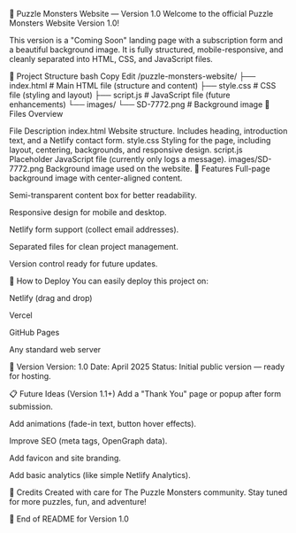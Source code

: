 📖 Puzzle Monsters Website — Version 1.0
Welcome to the official Puzzle Monsters Website Version 1.0!

This version is a "Coming Soon" landing page with a subscription form and a beautiful background image.
It is fully structured, mobile-responsive, and cleanly separated into HTML, CSS, and JavaScript files.

📂 Project Structure
bash
Copy
Edit
/puzzle-monsters-website/
├── index.html       # Main HTML file (structure and content)
├── style.css        # CSS file (styling and layout)
├── script.js        # JavaScript file (future enhancements)
└── images/
    └── SD-7772.png  # Background image
📄 Files Overview

File	Description
index.html	Website structure. Includes heading, introduction text, and a Netlify contact form.
style.css	Styling for the page, including layout, centering, backgrounds, and responsive design.
script.js	Placeholder JavaScript file (currently only logs a message).
images/SD-7772.png	Background image used on the website.
🧰 Features
Full-page background image with center-aligned content.

Semi-transparent content box for better readability.

Responsive design for mobile and desktop.

Netlify form support (collect email addresses).

Separated files for clean project management.

Version control ready for future updates.

🚀 How to Deploy
You can easily deploy this project on:

Netlify (drag and drop)

Vercel

GitHub Pages

Any standard web server

📌 Version
Version: 1.0
Date: April 2025
Status: Initial public version — ready for hosting.

📋 Future Ideas (Version 1.1+)
Add a "Thank You" page or popup after form submission.

Add animations (fade-in text, button hover effects).

Improve SEO (meta tags, OpenGraph data).

Add favicon and site branding.

Add basic analytics (like simple Netlify Analytics).

🧡 Credits
Created with care for The Puzzle Monsters community.
Stay tuned for more puzzles, fun, and adventure!

🚩 End of README for Version 1.0